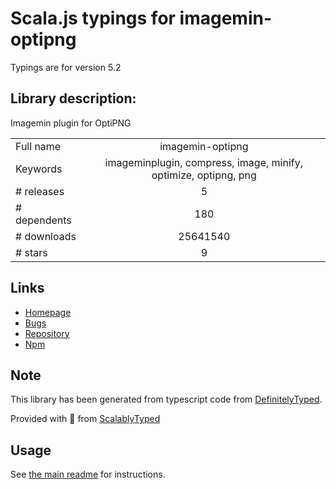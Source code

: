 
# Scala.js typings for imagemin-optipng

Typings are for version 5.2

## Library description:
Imagemin plugin for OptiPNG

|                    |                 |
| ------------------ | :-------------: |
| Full name          | imagemin-optipng |
| Keywords           | imageminplugin, compress, image, minify, optimize, optipng, png |
| # releases         | 5 |
| # dependents       | 180 |
| # downloads        | 25641540 |
| # stars            | 9 |

## Links
- [Homepage](https://github.com/imagemin/imagemin-optipng#readme)
- [Bugs](https://github.com/imagemin/imagemin-optipng/issues)
- [Repository](https://github.com/imagemin/imagemin-optipng)
- [Npm](https://www.npmjs.com/package/imagemin-optipng)
    


## Note
This library has been generated from typescript code from [DefinitelyTyped](https://definitelytyped.org).

Provided with :purple_heart: from [ScalablyTyped](https://github.com/oyvindberg/ScalablyTyped)

## Usage
See [the main readme](../../readme.md) for instructions.


